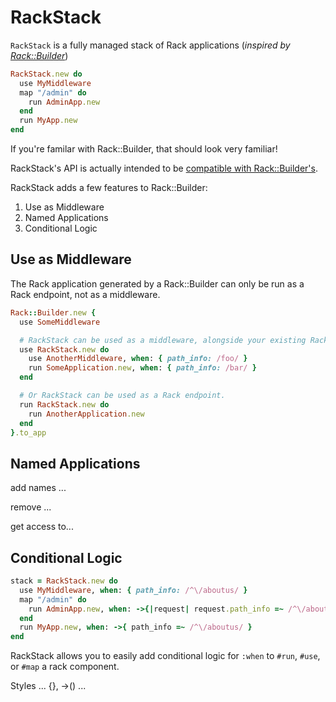 RackStack
=========

`RackStack` is a fully managed stack of Rack applications (*inspired by [Rack::Builder][]*)

```ruby
RackStack.new do
  use MyMiddleware
  map "/admin" do
    run AdminApp.new
  end
  run MyApp.new
end
```

If you're familar with Rack::Builder, that should look very familiar!

RackStack's API is actually intended to be [compatible with Rack::Builder's][compatibility].

RackStack adds a few features to Rack::Builder:

 1. Use as Middleware
 1. Named Applications
 1. Conditional Logic

Use as Middleware
-----------------

The Rack application generated by a Rack::Builder can only be run as a Rack endpoint,
not as a middleware.

```ruby
Rack::Builder.new {
  use SomeMiddleware

  # RackStack can be used as a middleware, alongside your existing Rack components
  use RackStack.new do
    use AnotherMiddleware, when: { path_info: /foo/ }
    run SomeApplication.new, when: { path_info: /bar/ }
  end

  # Or RackStack can be used as a Rack endpoint.
  run RackStack.new do
    run AnotherApplication.new  
  end
}.to_app
```

Named Applications
------------------

add names ...

remove ...

get access to...


Conditional Logic
-----------------

```ruby
stack = RackStack.new do
  use MyMiddleware, when: { path_info: /^\/aboutus/ }
  map "/admin" do
    run AdminApp.new, when: ->{|request| request.path_info =~ /^\/aboutus/ }
  end
  run MyApp.new, when: ->{ path_info =~ /^\/aboutus/ }
end
```

RackStack allows you to easily add conditional logic for `:when` to `#run`, `#use`, or `#map` a rack component.

Styles ... {}, ->() ...

[Rack::Builder]: http://rack.rubyforge.org/doc/classes/Rack/Builder.html
[compatibility]: https://github.com/remi/rack-stack/tree/master/rack-builder-compatibility
